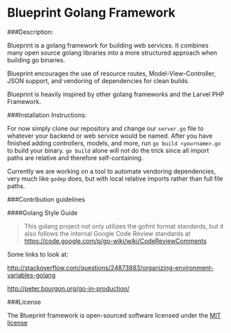 Blueprint Golang Framework
==========================

###Description:

Blueprint is a golang framework for building web services. It combines many open source golang libraries into a more structured approach when building go binaries.

Blueprint encourages the use of resource routes, Model-View-Controller, JSON support, and vendoring of dependencies for clean builds.

Blueprint is heavily inspired by other golang frameworks and the Larvel PHP Framework.

###Installation Instructions:

For now simply clone our repository and change our `server.go` file to whatever your backend or web service would be named. After you have finished adding controllers, models, and more, run `go build <yourname>.go` to build your binary. `go build` alone will not do the trick since all import paths are relative and therefore self-containing.

Currently we are working on a tool to automate vendoring dependencies, very much like `godep` does, but with local relative imports rather than full file paths.

###Contribution guidelines

####Golang Style Guide

> This golang project not only utilizes the gofmt format standards, but it also follows the internal Google Code Review standards at https://code.google.com/p/go-wiki/wiki/CodeReviewComments

Some links to look at:

http://stackoverflow.com/questions/24873883/organizing-environment-variables-golang

http://peter.bourgon.org/go-in-production/

###License

The Blueprint framework is open-sourced software licensed under the [MIT license](http://opensource.org/licenses/MIT)
